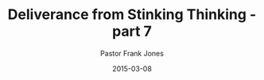---
lunr: "true"
title: "Deliverance from Stinking Thinking - part 7"
author: "Pastor Frank Jones"
postDate: "03-08-2015"
date: 2015-03-08
category: "sermons"
slug: "2015/03/ffc_03082015"
icon: microphone
audioLink: "ffc_03082015"
tags: [stinking thinking]
mp3: "ffc_03082015/03082015.mp3"
ogg: "ffc_03082015/03082015.ogg"
linkurl: "https://archive.org/download/ffc_03082015/ffc_03082015_files.xml"
ipath: "https://archive.org/download/ffc_03082015/03082015.mp3"
layout: sermon.html
---